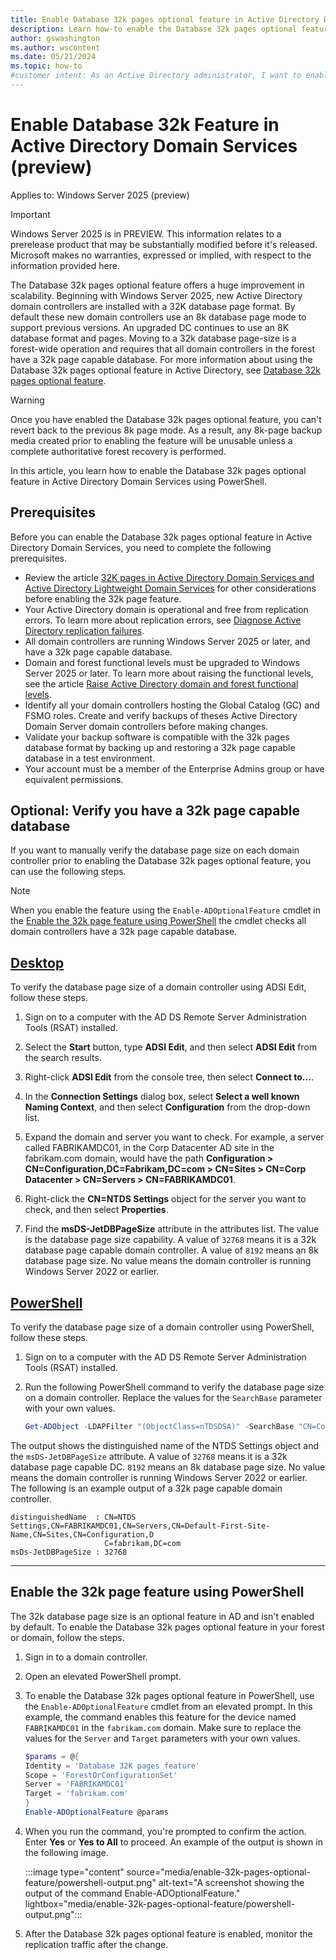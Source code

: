 ```yaml
---
title: Enable Database 32k pages optional feature in Active Directory Domain Services on Windows Server
description: Learn how-to enable the Database 32k pages optional feature in Active Directory Domain Services and how to enable the optional feature using PowerShell.
author: gswashington
ms.author: wscontent
ms.date: 05/21/2024
ms.topic: how-to
#customer intent: As an Active Directory administrator, I want to enable the Database 32k pages optional feature in Active Directory Domain Services, so that I can improve scalability.
---
```


# Enable Database 32k Feature in Active Directory Domain Services (preview)

Applies to: Windows Server 2025 (preview)

> [!IMPORTANT]
> Windows Server 2025 is in PREVIEW. This information relates to a prerelease product that may be substantially modified before it's released. Microsoft makes no warranties, expressed or implied, with respect to the information provided here.

The Database 32k pages optional feature offers a huge improvement in scalability. Beginning with Windows Server 2025, new Active Directory domain controllers are installed with a 32K database page format. By default these new domain controllers use an 8k database page mode to support previous versions. An upgraded DC continues to use an 8K database format and pages. Moving to a 32k database page-size is a forest-wide operation and requires that all domain controllers in the forest have a 32k page capable database. For more information about using the Database 32k pages optional feature in Active Directory, see [Database 32k pages optional feature](32K-pages-optional-feature.md).

> [!WARNING]
> Once you have enabled the Database 32k pages optional feature, you can't revert back to the previous 8k page mode. As a result, any 8k-page backup media created prior to enabling the feature will be unusable unless a complete authoritative forest recovery is performed.

In this article, you learn how to enable the Database 32k pages optional feature in Active Directory Domain Services using PowerShell.

## Prerequisites

Before you can enable the Database 32k pages optional feature in Active Directory Domain Services, you need to complete the following prerequisites.

- Review the article [32K pages in Active Directory Domain Services and Active Directory Lightweight Domain Services](32K-pages-optional-feature.md) for other considerations before enabling the 32k page feature.
- Your Active Directory domain is operational and free from replication errors. To learn more about replication errors, see [Diagnose Active Directory replication failures](/troubleshoot/windows-server/active-directory/diagnose-replication-failures).
- All domain controllers are running Windows Server 2025 or later, and have a 32k page capable database.
- Domain and forest functional levels must be upgraded to Windows Server 2025 or later. To learn more about raising the functional levels, see the article [Raise Active Directory domain and forest functional levels](/troubleshoot/windows-server/active-directory/raise-active-directory-domain-forest-functional-levels).
- Identify all your domain controllers hosting the Global Catalog (GC) and FSMO roles. Create and verify backups of theses Active Directory Domain Server domain controllers before making changes.
- Validate your backup software is compatible with the 32k pages database format by backing up and restoring a 32k page capable database in a test environment.
- Your account must be a member of the Enterprise Admins group or have equivalent permissions.

## Optional: Verify you have a 32k page capable database

If you want to manually verify the database page size on each domain controller prior to enabling the Database 32k pages optional feature, you can use the following steps.

> [!NOTE]
> When you enable the feature using the `Enable-ADOptionalFeature` cmdlet in the [Enable the 32k page feature using PowerShell](#enable-the-32k-page-feature-using-powershell) the cmdlet checks all domain controllers have a 32k page capable database.

## [Desktop](#tab/desktop)

To verify the database page size of a domain controller using ADSI Edit, follow these steps.

1. Sign on to a computer with the AD DS Remote Server Administration Tools (RSAT) installed.

1. Select the **Start** button, type **ADSI Edit**, and then select **ADSI Edit** from the search results.

1. Right-click **ADSI Edit** from the console tree, then select **Connect to...**.

1. In the **Connection Settings** dialog box, select **Select a well known Naming Context**, and then select **Configuration** from the drop-down list.

1. Expand the domain and server you want to check. For example, a server called FABRIKAMDC01, in the Corp Datacenter AD site in the fabrikam.com domain, would have the path **Configuration > CN=Configuration,DC=Fabrikam,DC=com > CN=Sites > CN=Corp Datacenter > CN=Servers > CN=FABRIKAMDC01**.

1. Right-click the **CN=NTDS Settings** object for the server you want to check, and then select **Properties**.

1. Find the **msDS-JetDBPageSize** attribute in the attributes list. The value is the database page size capability. A value of `32768` means it is a 32k database page capable domain controller. A value of `8192` means an 8k database page size. No value means the domain controller is running Windows Server 2022 or earlier.

## [PowerShell](#tab/PowerShell)

To verify the database page size of a domain controller using PowerShell, follow these steps.

1. Sign on to a computer with the AD DS Remote Server Administration Tools (RSAT) installed.

1. Run the following PowerShell command to verify the database page size on a domain controller. Replace the values for the `SearchBase` parameter with your own values.

   ```powershell
   Get-ADObject -LDAPFilter "(ObjectClass=nTDSDSA)" -SearchBase "CN=Configuration,DC=fabrikam,DC=com" -properties msDS-JetDBPageSize | FL distinguishedName,msDs-JetDBPageSize
   ```

The output shows the distinguished name of the NTDS Settings object and the `msDS-JetDBPageSize` attribute. A value of `32768` means it is a 32k database page capable DC. `8192` means an 8k database page size. No value means the domain controller is running Windows Server 2022 or earlier. The following is an example output of a 32k page capable domain controller.

```Output
distinguishedName  : CN=NTDS Settings,CN=FABRIKAMDC01,CN=Servers,CN=Default-First-Site-Name,CN=Sites,CN=Configuration,D
                     C=fabrikam,DC=com
msDs-JetDBPageSize : 32768
```

---

## Enable the 32k page feature using PowerShell

The 32k database page size is an optional feature in AD and isn't enabled by default. To enable the Database 32k pages optional feature in your forest or domain, follow the steps.

1. Sign in to a domain controller.

1. Open an elevated PowerShell prompt.

1. To enable the Database 32k pages optional feature in PowerShell, use the `Enable-ADOptionalFeature` cmdlet from an elevated prompt. In this example, the command enables this feature for the device named `FABRIKAMDC01` in the `fabrikam.com` domain. Make sure to replace the values for the `Server` and `Target` parameters with your own values.

   ```powershell
   $params = @{
   Identity = 'Database 32K pages feature'
   Scope = 'ForestOrConfigurationSet'
   Server = 'FABRIKAMDC01'
   Target = 'fabrikam.com'
   }
   Enable-ADOptionalFeature @params
   ```

1. When you run the command, you're prompted to confirm the action. Enter **Yes** or **Yes to All** to proceed. An example of the output is shown in the following image.

   :::image type="content" source="media/enable-32k-pages-optional-feature/powershell-output.png" alt-text="A screenshot showing the output of the command Enable-ADOptionalFeature." lightbox="media/enable-32k-pages-optional-feature/powershell-output.png":::

1. After the Database 32k pages optional feature is enabled, monitor the replication traffic after the change.
